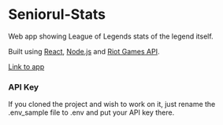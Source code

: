 # Seniorul-Stats

Web app showing League of Legends stats of the legend itself.

Built using [React](https://reactjs.org/), [Node.js](https://nodejs.org/en/) and [Riot Games API](https://developer.riotgames.com/).

[Link to app](https://seniorull-gcloud.appspot.com/)

### API Key

If you cloned the project and wish to work on it, just rename the .env_sample file to .env and put your API key there.